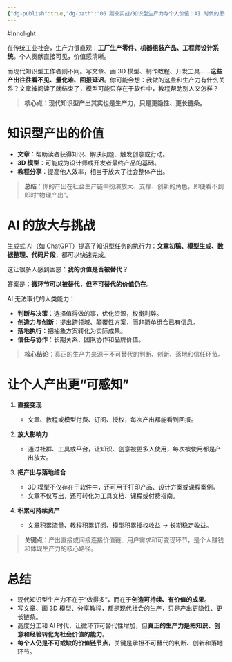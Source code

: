 ```yaml
---
{"dg-publish":true,"dg-path":"06 副业实战/知识型生产力与个人价值：AI 时代的思考.md","permalink":"/06 副业实战/知识型生产力与个人价值：AI 时代的思考/","created":"2025-09-09T11:38:14.949+08:00","updated":"2025-09-09T11:39:58.675+08:00"}
---
```


#Innolight

在传统工业社会，生产力很直观：**工厂生产零件、机器组装产品、工程师设计系统**。个人贡献直接可见，价值感清晰。

而现代知识型工作者则不同。写文章、画 3D 模型、制作教程、开发工具……**这些产出往往看不见、量化难、回报延迟**。你可能会想：我做的这些和生产力有什么关系？文章被阅读了就结束了，模型可能只存在于软件中，教程帮助别人又怎样？

> **核心点：现代知识型产出其实也是生产力，只是更隐性、更长链条。**

# 知识型产出的价值

* **文章**：帮助读者获得知识、解决问题、触发创意或行动。
* **3D 模型**：可能成为设计师或开发者最终产品的基础。
* **教程分享**：提高他人效率，相当于放大了社会整体产出。

> **总结**：你的产出在社会生产链中扮演放大、支撑、创新的角色，即便看不到即时“物理产出”。

# AI 的放大与挑战

生成式 AI（如 ChatGPT）提高了知识型任务的执行力：**文章初稿、模型生成、数据整理、代码片段**，都可以快速完成。

这让很多人感到困惑：**我的价值是否被替代？**

答案是：**微环节可以被替代，但不可替代的价值仍在**。

AI 无法取代的人类能力：

* **判断与决策**：选择值得做的事，优化资源，权衡利弊。
* **创造力与创新**：提出跨领域、颠覆性方案，而非简单组合已有信息。
* **落地执行**：把抽象方案转化为实际成果。
* **信任与协作**：长期关系、团队协作和品牌价值。

> **核心结论**：真正的生产力来源于不可替代的判断、创新、落地和信任环节。

# 让个人产出更“可感知”

1. **直接变现**

   * 文章、教程或模型付费、订阅、授权，每次产出都能看到回报。

2. **放大影响力**

   * 通过社群、工具或平台，让知识、创意被更多人使用，每次被使用都是产出放大。

3. **把产出与落地结合**

   * 3D 模型不仅存在于软件中，还可用于打印产品、设计方案或课程案例。
   * 文章不仅写出，还可转化为工具文档、课程或付费指南。

4. **积累可持续资产**

   * 文章积累流量、教程积累订阅、模型积累授权收益 → 长期稳定收益。

> **关键点**：产出直接或间接连接价值链、用户需求和可变现环节，是个人赚钱和体现生产力的核心路径。

# 总结

* 现代知识型生产力不在于“做得多”，而在于**创造可持续、有价值的成果**。
* 写文章、画 3D 模型、分享教程，都是现代社会的生产，只是产出更隐性、更长链条。
* 高度分工和 AI 时代，让微环节可替代性增加，但**真正的生产力是把知识、创意和经验转化为社会价值的能力**。
* **每个人仍是不可或缺的价值链节点**，关键是承担不可替代的判断、创新和落地环节。